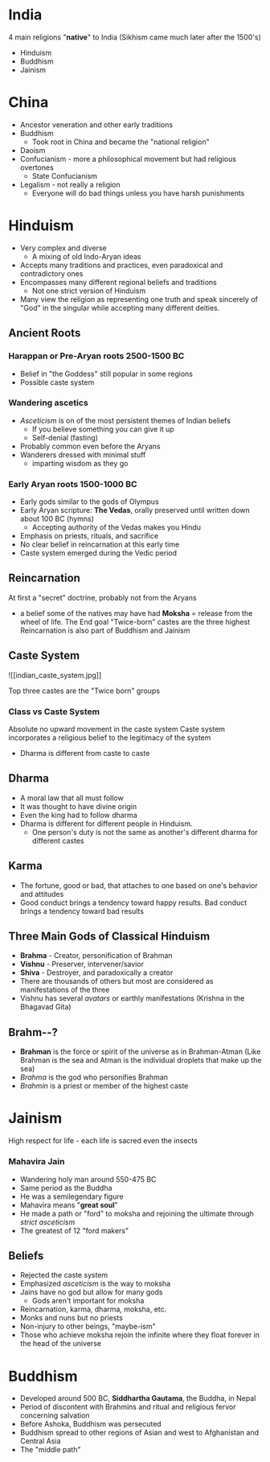 # India
4 main religions "**native**" to India (Sikhism came much later after the 1500's)
- Hinduism 
- Buddhism
- Jainism
# China
- Ancestor veneration and other early traditions
- Buddhism
	- Took root in China and became the "national religion" 
- Daoism
- Confucianism - more a philosophical movement but had religious overtones
	- State Confucianism
- Legalism - not really a religion
	- Everyone will do bad things unless you have harsh punishments
# Hinduism
- Very complex and diverse
	- A mixing of old Indo-Aryan ideas
- Accepts many traditions and practices, even paradoxical and contradictory ones
- Encompasses many different regional beliefs and traditions
	- Not one strict version of Hinduism
- Many view the religion as representing one truth and speak sincerely of "God" in the singular while accepting many different deities.
## Ancient Roots
### **Harappan or Pre-Aryan roots** 2500-1500 BC
- Belief in "the Goddess" still popular in some regions
- Possible caste system
### **Wandering ascetics**
- *Asceticism* is on of the most persistent themes of Indian beliefs
	- If you believe something you can give it up
	- Self-denial (fasting)
- Probably common even before the Aryans
- Wanderers dressed with minimal stuff
	- imparting wisdom as they go
### **Early Aryan roots** 1500-1000 BC
- Early gods similar to the gods of Olympus
- Early Aryan scripture: **The Vedas**, orally preserved  until written down about 100 BC (hymns)
	- Accepting authority of the Vedas makes you Hindu
- Emphasis on priests, rituals, and sacrifice
- No clear belief in reincarnation at this early time
- Caste system emerged during the Vedic period
## Reincarnation
At first a "secret" doctrine, probably not from the Aryans
- a belief some of the natives may have had
**Moksha** = release from the wheel of life. The End goal
"Twice-born" castes are the three highest 
Reincarnation is also part of Buddhism and Jainism
## Caste System

![[indian_caste_system.jpg]]

Top three castes are the "Twice born" groups
### Class vs Caste System
Absolute no upward movement in the caste system
Caste system incorporates a religious belief to the legitimacy of the system
- Dharma is different from caste to caste
## Dharma
- A moral law that all must follow
- It was thought to have divine origin 
- Even the king had to follow dharma
- Dharma is different for different people in Hinduism. 
	- One person's duty is not the same as another's different dharma for different castes
## Karma
- The fortune, good or bad, that attaches to one based on one's behavior and attitudes
- Good conduct brings a tendency toward happy results. Bad conduct brings a tendency toward bad results
## Three Main Gods of Classical Hinduism
- **Brahma** - Creator, personification of Brahman
- **Vishnu** - Preserver, intervener/savior
- **Shiva** - Destroyer, and paradoxically a creator
- There are thousands of others but most are considered as manifestations of the three
- Vishnu has several *avatars* or earthly manifestations (Krishna in the Bhagavad Gita)
## Brahm--?
- **Brahman** is the force or spirit of the universe as in Brahman-Atman (Like Brahman is the sea and Atman is the individual droplets that make up the sea)
- *Brahma* is the god who personifies Brahman
- *Brahmin* is a priest or member of the highest caste
# Jainism
High respect for life - each life is sacred even the insects
### Mahavira Jain
- Wandering holy man around 550-475 BC
- Same period as the Buddha
- He was a semilegendary figure
- Mahavira means "**great soul**"
- He made a path or "ford" to moksha and rejoining the ultimate through *strict asceticism*
- The greatest of 12 "ford makers"
## Beliefs
- Rejected the caste system
- Emphasized *asceticism* is the way to moksha
- Jains have no god but allow for many gods
	- Gods aren't important for moksha
- Reincarnation, karma, dharma, moksha, etc.
- Monks and nuns but no priests
- Non-injury to other beings, "maybe-ism"
- Those who achieve moksha rejoin the infinite where they float forever in the head of the universe
# Buddhism
- Developed around 500 BC, **Siddhartha Gautama**, the Buddha, in Nepal
- Period of discontent with Brahmins and ritual and religious fervor concerning salvation
- Before Ashoka, Buddhism was persecuted
- Buddhism spread to other regions of Asian and west to Afghanistan and Central Asia
- The "middle path"